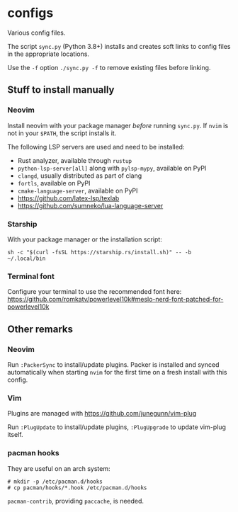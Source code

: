 # configs

Various config files.

The script `sync.py` (Python 3.8+) installs and creates soft links to config
files in the appropriate locations.

Use the `-f` option `./sync.py -f` to remove existing files before linking.

## Stuff to install manually

### Neovim

Install neovim with your package manager _before_ running `sync.py`.  If `nvim`
is not in your `$PATH`, the script installs it.

The following LSP servers are used and need to be installed:

- Rust analyzer, available through `rustup`
- `python-lsp-server[all]` along with `pylsp-mypy`, available on PyPI
- `clangd`, usually distributed as part of clang
- `fortls`, available on PyPI
- `cmake-language-server`, available on PyPI
- https://github.com/latex-lsp/texlab
- https://github.com/sumneko/lua-language-server

### Starship

With your package manager or the installation script:

```shell
sh -c "$(curl -fsSL https://starship.rs/install.sh)" -- -b ~/.local/bin
```

### Terminal font

Configure your terminal to use the recommended font here:
https://github.com/romkatv/powerlevel10k#meslo-nerd-font-patched-for-powerlevel10k

## Other remarks

### Neovim

Run `:PackerSync` to install/update plugins. Packer is installed and synced
automatically when starting `nvim` for the first time on a fresh install with
this config.

### Vim

Plugins are managed with https://github.com/junegunn/vim-plug

Run `:PlugUpdate` to install/update plugins, `:PlugUpgrade` to update vim-plug
itself.

### pacman hooks

They are useful on an arch system:

```shell
# mkdir -p /etc/pacman.d/hooks
# cp pacman/hooks/*.hook /etc/pacman.d/hooks
```

`pacman-contrib`, providing `paccache`, is needed.
